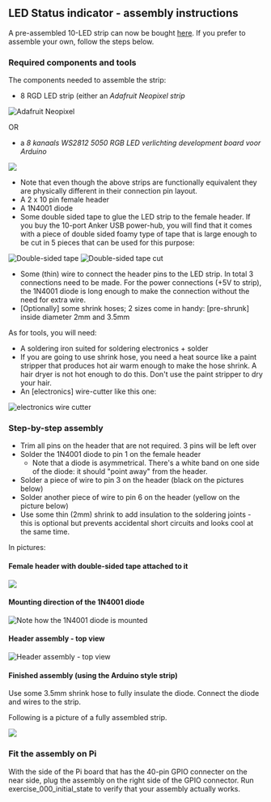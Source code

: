 ## LED Status indicator - assembly instructions

A pre-assembled 10-LED strip can now be bought [here](https://shop.lightbend.com/products/custom-led-strips-for-raspberry-pi-clusters). If you prefer to assemble your own, follow the steps below.

### Required components and tools

The components needed to assemble the strip:

- 8 RGD LED strip (either an _Adafruit Neopixel strip_

![Adafruit Neopixel](images/Adafruit-Neopixel.jpg)

OR

- a _8 kanaals WS2812 5050 RGB LED verlichting development board voor Arduino_

![](images/8-channel-WS2812.jpg)

- Note that even though the above strips are functionally equivalent they are physically different in their connection pin layout.
- A 2 x 10 pin female header
- A 1N4001 diode
- Some double sided tape to glue the LED strip to the female header. If you buy the 10-port Anker USB power-hub, you will find that it comes with a piece of double sided foamy type of tape that is large enough to be cut in 5 pieces that can be used for this purpose:

![Double-sided tape](images/Double-sided-tape.jpg)
![Double-sided tape cut](images/Double-sided-tape-cut.jpg)

- Some (thin) wire to connect the header pins to the LED strip. In total 3 connections need to be made. For the power connections (+5V to strip), the 1N4001 diode is long enough to make the connection without the need for extra wire.
- [Optionally] some shrink hoses; 2 sizes come in handy: [pre-shrunk] inside diameter 2mm and 3.5mm

As for tools, you will need:

- A soldering iron suited for soldering electronics + solder
- If you are going to use shrink hose, you need a heat source like a paint stripper that produces hot air warm enough to make the hose shrink. A hair dryer is not hot enough to do this. Don't use the paint stripper to dry your hair.
- An [electronics] wire-cutter like this one:

![electronics wire cutter](images/wire-cutter.jpg)

### Step-by-step assembly

- Trim all pins on the header that are not required. 3 pins will be left over
- Solder the 1N4001 diode to pin 1 on the female header
    - Note that a diode is asymmetrical. There's a white band on one side of the diode: it should "point away" from the header.
- Solder a piece of wire to pin 3 on the header (black on the pictures below)
- Solder another piece of wire to pin 6 on the header (yellow on the picture below)
- Use some thin (2mm) shrink to add insulation to the soldering joints - this is optional but prevents accidental short circuits and looks cool at the same time.

In pictures:


#### Female header with double-sided tape attached to it

![](images/Strip-with-tape.jpg)

#### Mounting direction of the 1N4001 diode

![Note how the 1N4001 diode is mounted](images/wiring-1.jpg)

#### Header assembly - top view

![Header assembly - top view](images/wiring-2.jpg)

#### Finished assembly (using the Arduino style strip)

Use some 3.5mm shrink hose to fully insulate the diode. Connect the diode and wires to the strip.

Following is a picture of a fully assembled strip.

![](images/finished-led-header-assembly.jpg)

### Fit the assembly on Pi

With the side of the Pi board that has the 40-pin GPIO connecter on the near side, plug the assembly on the right side of the GPIO connector. Run exercise_000_initial_state to verify that your assembly actually works.
